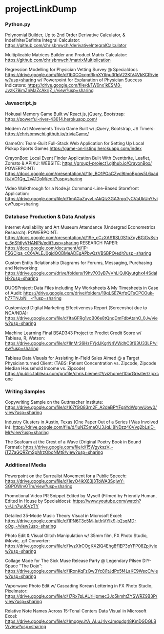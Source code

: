 # projectLinkDump

### Python.py

Polynomial Builder, Up to 2nd Order Derivative Calculator, & Indefinite/Definite Integral Calculator: https://github.com/chrisbmwchi/derivativeIntegralCalculator

Multiplicable Matrices Builder and Product Matrix Calculator:
https://github.com/chrisbmwchi/matrixMultiplication

Regression Modelling for Physician Vetting Survey @ Specialdocs
https://drive.google.com/file/d/1b0COcqmRkpXYtIpu3i1pV22KlV4VkKCR/view?usp=sharing
w/ Powerpoint for Explanation of Physician Success Indicators:
https://drive.google.com/file/d/1W6nx1kESM8-JvzK79imZnMaZcAkrjZ_i/view?usp=sharing

### Javascript.js

Hokusai Memory Game Built w/ React.js, jQuery, Bootstrap: 
https://powerful-river-43014.herokuapp.com/

Modern Art Movements Trivia Game Built w/ jQuery, Bootstrap, JS Timers:
https://chrisbmwchi.github.io/triviaGame/

GameOn: Team-Built Full-Stack Web Application for Setting Up Local Pickup Sports Games
https://game-on-listing.herokuapp.com/index

CrayonBox: Local Event Finder Application Built With Eventbrite, Leaflet, Zomato & APIXU:
WEBSITE: https://group1-project1.github.io/CrayonBox/ 
POWERPOINT: https://docs.google.com/presentation/d/1Ig_BO1POaCZyc9tmoBpqw5L6xadfkJVO1Qg_2vA1DoM/edit?usp=sharing

Video Walkthrough for a Node.js Command-Line-Based Storefront Application:
https://drive.google.com/file/d/1mAGaZuyvLrAkQIz3GA3ropTyCVaUkUnY/view?usp=sharing

### Database Production & Data Analysis

Internet Availability and Art Museum Attendance (Undergrad Econometrics Research):
POWERPOINT: https://docs.google.com/presentation/d/19e_cCzXAS1lSL0S1bZqyBGiGvSshe_5nSfdIyVHANPk/edit?usp=sharing
RESEARCH PAPER: https://docs.google.com/document/d/1P-F5GCiqa_cC6VALEJ0gjdQOBMeADEgAPbvQzVBSBPQ/edit?usp=sharing

Custom Entity Relationship Diagrams for Forums, Messaging, Purchasing and Networking:
https://drive.google.com/drive/folders/19hv703yB7vVhLiQJKjyutghx44SdalHk?usp=sharing

DUOSProject: Data Files including My Worksheets & My Timesheets in Case of Audit:
https://drive.google.com/drive/folders/19qLSE7ArfpQTsCPCOuk-h77TNJxN__-r?usp=sharing

Customized Digital Marketing Effectiveness Report (Screenshot due to NCA/NDA):
https://drive.google.com/file/d/1taGFRg1voB06e8tQnqDmFdbAtahO_0Jv/view?usp=sharing

Machine Learning Final BSAD343 Project to Predict Credit Score w/ Tableau, R, Watson:
https://drive.google.com/file/d/1lnMr26HzFYjdJKgrN4VWdhC3f63U33LP/view?usp=sharing

Tableau Data Visuals for Assisting In-Field Sales Aimed @ a Target Physician turned Client:
(TABS: Patient Concentration vs. Zipcode, Zipcode Median Household Income vs. Zipcode)
https://public.tableau.com/profile/chris.biemer#!/vizhome/10orGreater/zipxconc

### Writing Samples

Copywriting Sample on the Guttmacher Institute:
https://drive.google.com/file/d/167fGQ83rn2F_A2deBPYFgaYdWgnwUow0/view?usp=sharing

Industry Clusters in Austin, Texas (One Paper Out of a Series I Was Involved In):
https://drive.google.com/file/d/1uNZSmaOU3JqLI8NDzz40Vvg2bLsiD-Mr/view?usp=sharing

The Seafoam at the Crest of a Wave (Original Poetry Book in Bound Format):
https://drive.google.com/file/d/15WgykszV_-iTZ7aGQRZmSpMrzOboNMt8/view?usp=sharing

### Additional Media

Powerpoint on the Surrealist Movement for a Public Speech:
https://drive.google.com/file/d/1evO4ikX63j3ToWA3SqlwY-SGPOWrv0Tm/view?usp=sharing

Promotional Video PR Snippet Edited by Myself (Filmed by Friendly Human, Edited in House by Specialdocs):
https://www.youtube.com/watch?v=Uln7wJ6VzTY

Detailed 35-Mode Music Theory Visual in Microsoft Excel:
https://drive.google.com/file/d/1PN6T3c5M-lutfnVYIk9-b2sqMD-oOg_-/view?usp=sharing

Photo Edit & Visual Glitch Manipulation w/ 35mm film, FX Photo Studio, iMovie, .gif Converter:
https://drive.google.com/file/d/1wzXIrOOgKX2lQ4Ehg8f1EP3pYFP08Zpj/view?usp=sharing

Collage Made for The Sick Muse Release Party @ Legendary Pilsen DIY-Space "The Dojo":
https://drive.google.com/file/d/1RonKqFzQw3Yc8j1tJdPx5f4LaKE9WscO/view?usp=sharing

Vaporwave Photo Edit w/ Cascading Korean Lettering in FX Photo Studio, Pixelmator:
https://drive.google.com/file/d/17Rx7pLAUrHpmec3Jo5kmhtZYSWRZ9B3P/view?usp=sharing

Relative Note Names Across 15-Tonal Centers Data Visual in Microsoft Excel:
https://drive.google.com/file/d/1mogwuYA_ALuJ4vxJmqudg48KmDGDGLBV/view?usp=sharing











